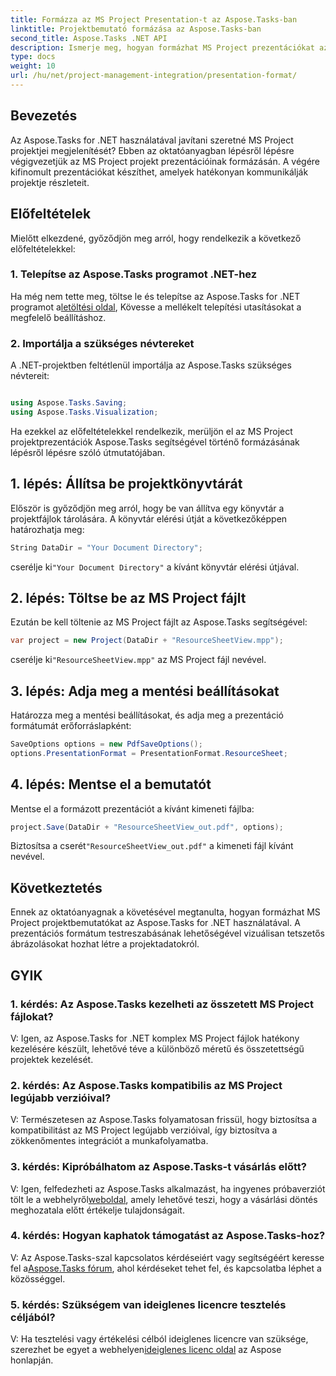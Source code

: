 ```yaml
---
title: Formázza az MS Project Presentation-t az Aspose.Tasks-ban
linktitle: Projektbemutató formázása az Aspose.Tasks-ban
second_title: Aspose.Tasks .NET API
description: Ismerje meg, hogyan formázhat MS Project prezentációkat az Aspose.Tasks for .NET használatával. Fokozza a projekt részleteinek megjelenítését és kommunikációját könnyedén.
type: docs
weight: 10
url: /hu/net/project-management-integration/presentation-format/
---
```

## Bevezetés

Az Aspose.Tasks for .NET használatával javítani szeretné MS Project projektjei megjelenítését? Ebben az oktatóanyagban lépésről lépésre végigvezetjük az MS Project projekt prezentációinak formázásán. A végére kifinomult prezentációkat készíthet, amelyek hatékonyan kommunikálják projektje részleteit.

## Előfeltételek

Mielőtt elkezdené, győződjön meg arról, hogy rendelkezik a következő előfeltételekkel:

### 1. Telepítse az Aspose.Tasks programot .NET-hez

 Ha még nem tette meg, töltse le és telepítse az Aspose.Tasks for .NET programot a[letöltési oldal](https://releases.aspose.com/tasks/net/), Kövesse a mellékelt telepítési utasításokat a megfelelő beállításhoz.

### 2. Importálja a szükséges névtereket

A .NET-projektben feltétlenül importálja az Aspose.Tasks szükséges névtereit:

```csharp

using Aspose.Tasks.Saving;
using Aspose.Tasks.Visualization;
```

Ha ezekkel az előfeltételekkel rendelkezik, merüljön el az MS Project projektprezentációk Aspose.Tasks segítségével történő formázásának lépésről lépésre szóló útmutatójában.

## 1. lépés: Állítsa be projektkönyvtárát

Először is győződjön meg arról, hogy be van állítva egy könyvtár a projektfájlok tárolására. A könyvtár elérési útját a következőképpen határozhatja meg:

```csharp
String DataDir = "Your Document Directory";
```

 cserélje ki`"Your Document Directory"` a kívánt könyvtár elérési útjával.

## 2. lépés: Töltse be az MS Project fájlt

Ezután be kell töltenie az MS Project fájlt az Aspose.Tasks segítségével:

```csharp
var project = new Project(DataDir + "ResourceSheetView.mpp");
```

 cserélje ki`"ResourceSheetView.mpp"` az MS Project fájl nevével.

## 3. lépés: Adja meg a mentési beállításokat

Határozza meg a mentési beállításokat, és adja meg a prezentáció formátumát erőforráslapként:

```csharp
SaveOptions options = new PdfSaveOptions();
options.PresentationFormat = PresentationFormat.ResourceSheet;
```

## 4. lépés: Mentse el a bemutatót

Mentse el a formázott prezentációt a kívánt kimeneti fájlba:

```csharp
project.Save(DataDir + "ResourceSheetView_out.pdf", options);
```

 Biztosítsa a cserét`"ResourceSheetView_out.pdf"` a kimeneti fájl kívánt nevével.

## Következtetés

Ennek az oktatóanyagnak a követésével megtanulta, hogyan formázhat MS Project projektbemutatókat az Aspose.Tasks for .NET használatával. A prezentációs formátum testreszabásának lehetőségével vizuálisan tetszetős ábrázolásokat hozhat létre a projektadatokról.

## GYIK

### 1. kérdés: Az Aspose.Tasks kezelheti az összetett MS Project fájlokat?
V: Igen, az Aspose.Tasks for .NET komplex MS Project fájlok hatékony kezelésére készült, lehetővé téve a különböző méretű és összetettségű projektek kezelését.

### 2. kérdés: Az Aspose.Tasks kompatibilis az MS Project legújabb verzióival?
V: Természetesen az Aspose.Tasks folyamatosan frissül, hogy biztosítsa a kompatibilitást az MS Project legújabb verzióival, így biztosítva a zökkenőmentes integrációt a munkafolyamatba.

### 3. kérdés: Kipróbálhatom az Aspose.Tasks-t vásárlás előtt?
 V: Igen, felfedezheti az Aspose.Tasks alkalmazást, ha ingyenes próbaverziót tölt le a webhelyről[weboldal](https://releases.aspose.com/), amely lehetővé teszi, hogy a vásárlási döntés meghozatala előtt értékelje tulajdonságait.

### 4. kérdés: Hogyan kaphatok támogatást az Aspose.Tasks-hoz?
 V: Az Aspose.Tasks-szal kapcsolatos kérdéseiért vagy segítségéért keresse fel a[Aspose.Tasks fórum](https://forum.aspose.com/c/tasks/15), ahol kérdéseket tehet fel, és kapcsolatba léphet a közösséggel.

### 5. kérdés: Szükségem van ideiglenes licencre tesztelés céljából?
 V: Ha tesztelési vagy értékelési célból ideiglenes licencre van szüksége, szerezhet be egyet a webhelyen[ideiglenes licenc oldal](https://purchase.aspose.com/temporary-license/) az Aspose honlapján.